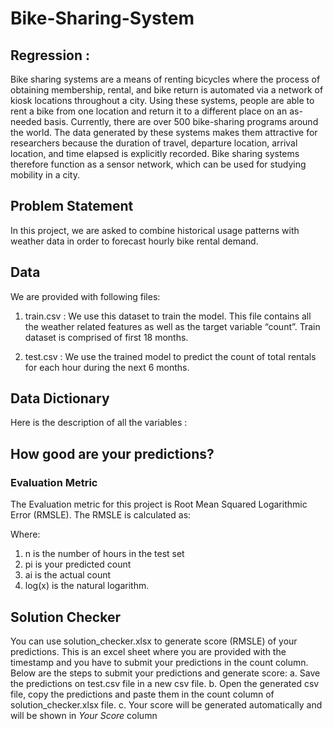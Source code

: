 # Bike-Sharing-System

## Regression :

Bike sharing systems are a means of renting bicycles where the process of
obtaining membership, rental, and bike return is automated via a network of
kiosk locations throughout a city. Using these systems, people are able to
rent a bike from one location and return it to a different place on an
as-needed basis. Currently, there are over 500 bike-sharing programs
around the world.
The data generated by these systems makes them attractive for
researchers because the duration of travel, departure location, arrival
location, and time elapsed is explicitly recorded. Bike sharing systems
therefore function as a sensor network, which can be used for studying
mobility in a city.

## Problem Statement

In this project, we are asked to combine historical usage patterns with
weather data in order to forecast hourly bike rental demand.

## Data

We are provided with following files:

1. train.csv : We use this dataset to train the model. This file contains all the
   weather related features as well as the target variable “count”. Train
   dataset is comprised of first 18 months.

2. test.csv : We use the trained model to predict the count of total rentals for
   each hour during the next 6 months.

## Data Dictionary

Here is the description of all the variables :

## How good are your predictions?

### Evaluation Metric

The Evaluation metric for this project is Root Mean Squared Logarithmic
Error (RMSLE). The RMSLE is calculated as:

Where:

1. n is the number of hours in the test set
2. pi is your predicted count
3. ai is the actual count
4. log(x) is the natural logarithm.

## Solution Checker

You can use solution_checker.xlsx to generate score (RMSLE) of your
predictions.
This is an excel sheet where you are provided with the timestamp and you
have to submit your predictions in the count column. Below are the steps to
submit your predictions and generate score:
a. Save the predictions on test.csv file in a new csv file.
b. Open the generated csv file, copy the predictions and paste them in the
count column of solution_checker.xlsx file.
c. Your score will be generated automatically and will be shown in *Your
Score* column
